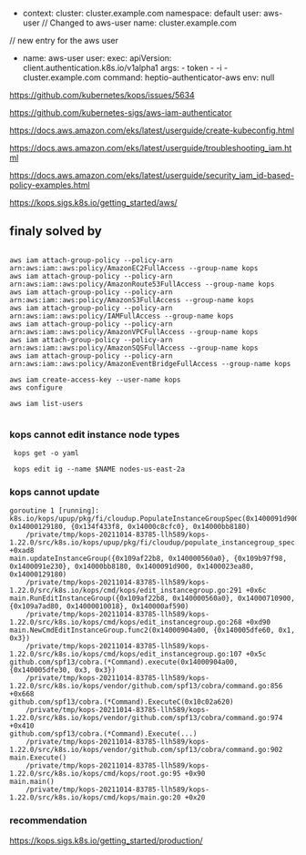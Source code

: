 - context:
    cluster: cluster.example.com
    namespace: default
    user: aws-user // Changed to aws-user
  name: cluster.example.com

// new entry for the aws user
- name: aws-user
  user:
    exec:
      apiVersion: client.authentication.k8s.io/v1alpha1
      args:
      - token
      - -i
      - cluster.example.com
      command: heptio-authenticator-aws
      env: null

https://github.com/kubernetes/kops/issues/5634


https://github.com/kubernetes-sigs/aws-iam-authenticator


https://docs.aws.amazon.com/eks/latest/userguide/create-kubeconfig.html

https://docs.aws.amazon.com/eks/latest/userguide/troubleshooting_iam.html

https://docs.aws.amazon.com/eks/latest/userguide/security_iam_id-based-policy-examples.html


https://kops.sigs.k8s.io/getting_started/aws/


## finaly solved by

``` shell

aws iam attach-group-policy --policy-arn arn:aws:iam::aws:policy/AmazonEC2FullAccess --group-name kops
aws iam attach-group-policy --policy-arn arn:aws:iam::aws:policy/AmazonRoute53FullAccess --group-name kops
aws iam attach-group-policy --policy-arn arn:aws:iam::aws:policy/AmazonS3FullAccess --group-name kops
aws iam attach-group-policy --policy-arn arn:aws:iam::aws:policy/IAMFullAccess --group-name kops
aws iam attach-group-policy --policy-arn arn:aws:iam::aws:policy/AmazonVPCFullAccess --group-name kops
aws iam attach-group-policy --policy-arn arn:aws:iam::aws:policy/AmazonSQSFullAccess --group-name kops
aws iam attach-group-policy --policy-arn arn:aws:iam::aws:policy/AmazonEventBridgeFullAccess --group-name kops

aws iam create-access-key --user-name kops
aws configure

aws iam list-users


```

### kops cannot edit instance node types

``` shell
 kops get -o yaml 

 kops edit ig --name $NAME nodes-us-east-2a
```

### kops cannot update 

``` shell
goroutine 1 [running]:
k8s.io/kops/upup/pkg/fi/cloudup.PopulateInstanceGroupSpec(0x1400091d900, 0x14000129180, {0x134f433f8, 0x14000c8cfc0}, 0x14000bb8180)
	/private/tmp/kops-20211014-83785-llh589/kops-1.22.0/src/k8s.io/kops/upup/pkg/fi/cloudup/populate_instancegroup_spec.go:164 +0xad8
main.updateInstanceGroup({0x109af22b8, 0x140000560a0}, {0x109b97f98, 0x1400091e230}, 0x14000bb8180, 0x1400091d900, 0x1400023ea80, 0x14000129180)
	/private/tmp/kops-20211014-83785-llh589/kops-1.22.0/src/k8s.io/kops/cmd/kops/edit_instancegroup.go:291 +0x6c
main.RunEditInstanceGroup({0x109af22b8, 0x140000560a0}, 0x14000710900, {0x109a7ad80, 0x14000010018}, 0x140000af590)
	/private/tmp/kops-20211014-83785-llh589/kops-1.22.0/src/k8s.io/kops/cmd/kops/edit_instancegroup.go:268 +0xd90
main.NewCmdEditInstanceGroup.func2(0x14000904a00, {0x140005dfe60, 0x1, 0x3})
	/private/tmp/kops-20211014-83785-llh589/kops-1.22.0/src/k8s.io/kops/cmd/kops/edit_instancegroup.go:107 +0x5c
github.com/spf13/cobra.(*Command).execute(0x14000904a00, {0x140005dfe30, 0x3, 0x3})
	/private/tmp/kops-20211014-83785-llh589/kops-1.22.0/src/k8s.io/kops/vendor/github.com/spf13/cobra/command.go:856 +0x668
github.com/spf13/cobra.(*Command).ExecuteC(0x10c02a620)
	/private/tmp/kops-20211014-83785-llh589/kops-1.22.0/src/k8s.io/kops/vendor/github.com/spf13/cobra/command.go:974 +0x410
github.com/spf13/cobra.(*Command).Execute(...)
	/private/tmp/kops-20211014-83785-llh589/kops-1.22.0/src/k8s.io/kops/vendor/github.com/spf13/cobra/command.go:902
main.Execute()
	/private/tmp/kops-20211014-83785-llh589/kops-1.22.0/src/k8s.io/kops/cmd/kops/root.go:95 +0x90
main.main()
	/private/tmp/kops-20211014-83785-llh589/kops-1.22.0/src/k8s.io/kops/cmd/kops/main.go:20 +0x20
```



  ### recommendation


  https://kops.sigs.k8s.io/getting_started/production/